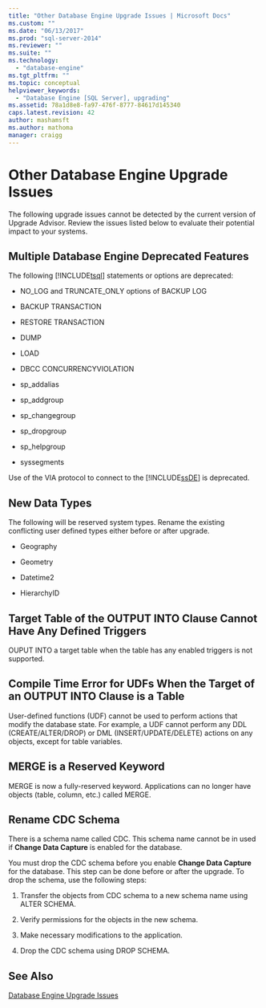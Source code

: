 ```yaml
---
title: "Other Database Engine Upgrade Issues | Microsoft Docs"
ms.custom: ""
ms.date: "06/13/2017"
ms.prod: "sql-server-2014"
ms.reviewer: ""
ms.suite: ""
ms.technology: 
  - "database-engine"
ms.tgt_pltfrm: ""
ms.topic: conceptual
helpviewer_keywords: 
  - "Database Engine [SQL Server], upgrading"
ms.assetid: 78a1d8e8-fa97-476f-8777-84617d145340
caps.latest.revision: 42
author: mashamsft
ms.author: mathoma
manager: craigg
---
```

# Other Database Engine Upgrade Issues
  The following upgrade issues cannot be detected by the current version of Upgrade Advisor. Review the issues listed below to evaluate their potential impact to your systems.  
  
## Multiple Database Engine Deprecated Features  
 The following [!INCLUDE[tsql](../../includes/tsql-md.md)] statements or options are deprecated:  
  
-   NO_LOG and TRUNCATE_ONLY options of BACKUP LOG  
  
-   BACKUP TRANSACTION  
  
-   RESTORE TRANSACTION  
  
-   DUMP  
  
-   LOAD  
  
-   DBCC CONCURRENCYVIOLATION  
  
-   sp_addalias  
  
-   sp_addgroup  
  
-   sp_changegroup  
  
-   sp_dropgroup  
  
-   sp_helpgroup  
  
-   syssegments  
  
 Use of the VIA protocol to connect to the [!INCLUDE[ssDE](../../includes/ssde-md.md)] is deprecated.  
  
## New Data Types  
 The following will be reserved system types. Rename the existing conflicting user defined types either before or after upgrade.  
  
-   Geography  
  
-   Geometry  
  
-   Datetime2  
  
-   HierarchyID  
  
## Target Table of the OUTPUT INTO Clause Cannot Have Any Defined Triggers  
 OUPUT INTO a target table when the table has any enabled triggers is not supported.  
  
## Compile Time Error for UDFs When the Target of an OUTPUT INTO Clause is a Table  
 User-defined functions (UDF) cannot be used to perform actions that modify the database state. For example, a UDF cannot perform any DDL (CREATE/ALTER/DROP) or DML (INSERT/UPDATE/DELETE) actions on any objects, except for table variables.  
  
## MERGE is a Reserved Keyword  
 MERGE is now a fully-reserved keyword. Applications can no longer have objects (table, column, etc.) called MERGE.  
  
## Rename CDC Schema  
 There is a schema name called CDC. This schema name cannot be in used if **Change Data Capture** is enabled for the database.  
  
 You must drop the CDC schema before you enable **Change Data Capture** for the database. This step can be done before or after the upgrade. To drop the schema, use the following steps:  
  
1.  Transfer the objects from CDC schema to a new schema name using ALTER SCHEMA.  
  
2.  Verify permissions for the objects in the new schema.  
  
3.  Make necessary modifications to the application.  
  
4.  Drop the CDC schema using DROP SCHEMA.  
  
## See Also  
 [Database Engine Upgrade Issues](../../../2014/sql-server/install/database-engine-upgrade-issues.md)  
  
  
